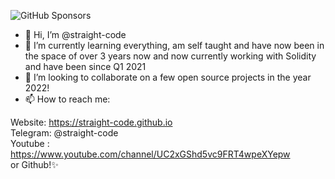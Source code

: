 ![GitHub Sponsors](https://img.shields.io/github/sponsors/straight-code?label=Straight-code%27%20Sponsors&style=social)
<br>
- 👋 Hi, I’m @straight-code
- 🌱 I’m currently learning everything, am self taught and have now been in the space of over 3 years now and now currently working with Solidity and have been since Q1 2021
- 💞️ I’m looking to collaborate on a few open source projects in the year 2022! 
- 📫 How to reach me:


Website: https://straight-code.github.io
<br>
Telegram: @straight-code 
<br>
Youtube : https://www.youtube.com/channel/UC2xGShd5vc9FRT4wpeXYepw
<br>
or Github!✨
